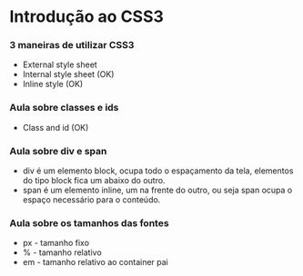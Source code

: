 # Introdução ao CSS3
### 3 maneiras de utilizar CSS3
- External style sheet
- Internal style sheet    (OK)
- Inline style    (OK)

### Aula sobre classes e ids
- Class and id      (OK)

### Aula sobre div e span
 - div é um elemento block, ocupa todo o espaçamento da tela, elementos do tipo block fica um abaixo do outro.
 - span é um elemento inline, um na frente do outro, ou seja span ocupa o espaço necessário para o conteúdo.

 ### Aula sobre os tamanhos das fontes
  - px - tamanho fixo
  - % - tamanho relativo
  - em - tamanho relativo ao container pai
  